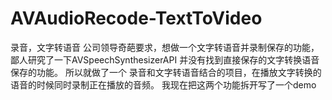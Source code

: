 # AVAudioRecode-TextToVideo
录音，文字转语音
公司领导奇葩要求，想做一个文字转语音并录制保存的功能，鄙人研究了一下AVSpeechSynthesizerAPI 并没有找到直接保存的文字转换语音保存的功能。 所以就做了一个
录音和文字转语音结合的项目，在播放文字转换的语音的时候同时录制正在播放的音频。
我现在把这两个功能拆开写了一个demo
